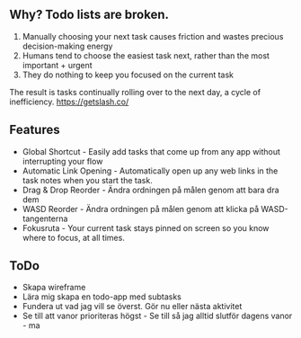 ## Why? Todo lists are broken.

1. Manually choosing your next task causes friction and wastes precious decision-making energy
2. Humans tend to choose the easiest task next, rather than the most important + urgent
3. They do nothing to keep you focused on the current task

The result is tasks continually rolling over to the next day, a cycle of inefficiency.
https://getslash.co/

## Features

- Global Shortcut - Easily add tasks that come up from any app without interrupting your flow
- Automatic Link Opening - Automatically open up any web links in the task notes when you start the task.
- Drag & Drop Reorder - Ändra ordningen på målen genom att bara dra dem
- WASD Reorder - Ändra ordningen på målen genom att klicka på WASD-tangenterna
- Fokusruta - Your current task stays pinned on screen so you know where to focus, at all times.

## ToDo

- Skapa wireframe
- Lära mig skapa en todo-app med subtasks
- Fundera ut vad jag vill se överst. Gör nu eller nästa aktivitet
- Se till att vanor prioriteras högst - Se till så jag alltid slutför dagens vanor - ma
